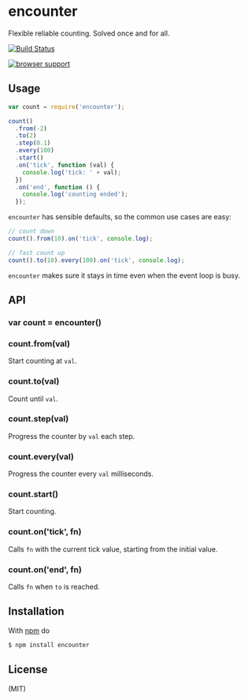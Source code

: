 
# encounter

Flexible reliable counting. Solved once and for all.

[![Build Status](https://travis-ci.org/juliangruber/encounter.png)](https://travis-ci.org/juliangruber/encounter)

[![browser support](https://ci.testling.com/juliangruber/encounter.png)](https://ci.testling.com/juliangruber/encounter)

## Usage

```js
var count = require('encounter');

count()
  .from(-2)
  .to(2)
  .step(0.1)
  .every(100)
  .start()
  .on('tick', function (val) {
    console.log('tick: ' + val);
  })
  .on('end', function () {
    console.log('counting ended');
  });
```

`encounter` has sensible defaults, so the common use cases are easy:

```js
// count down
count().from(10).on('tick', console.log);

// fast count up
count().to(10).every(100).on('tick', console.log);
```

`encounter` makes sure it stays in time even when the event loop is busy.

## API

### var count = encounter()

### count.from(val)

Start counting at `val`.

### count.to(val)

Count until `val`.

### count.step(val)

Progress the counter by `val` each step.

### count.every(val)

Progress the counter every `val` milliseconds.

### count.start()

Start counting.

### count.on('tick', fn)

Calls `fn` with the current tick value, starting from the initial value.

### count.on('end', fn)

Calls `fn` when `to` is reached.

## Installation

With [npm](http://npmjs.org) do

```bash
$ npm install encounter
```

## License

(MIT)
